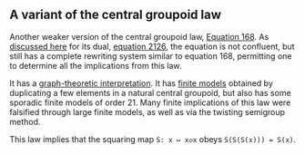 ## A variant of the central groupoid law

Another weaker version of the central groupoid law, [Equation 168](https://teorth.github.io/equational_theories/implications/?168).  As [discussed here](https://leanprover.zulipchat.com/#narrow/stream/458659-Equational/topic/Equation.202126) for its dual, [equation 2126](https://teorth.github.io/equational_theories/implications/?2126), the equation is not confluent, but still has a complete rewriting system similar to equation 168, permitting one to determine all the implications from this law.

It has a [graph-theoretic interpretation](https://leanprover.zulipchat.com/#narrow/channel/458659-Equational/topic/Austin.20pairs/near/484345673).  It has [finite models](https://leanprover.zulipchat.com/#narrow/channel/458659-Equational/topic/Understanding.20Finite.201486.20Magmas) obtained by duplicating a few elements in a natural central groupoid, but also has some sporadic finite models of order 21.  Many finite implications of this law were falsified through large finite models, as well as via the twisting semigroup method.

This law implies that the squaring map `S: x ↦ x◇x` obeys `S(S(S(x))) = S(x)`.
